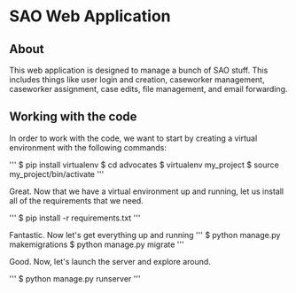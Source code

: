# SAO Web Application

## About

This web application is designed to manage a bunch of SAO stuff. This includes things like user login and creation, caseworker management, caseworker assignment, case edits, file management, and email forwarding. 

## Working with the code

In order to work with the code, we want to start by creating a virtual environment with the following commands: 

'''
$ pip install virtualenv
$ cd advocates
$ virtualenv my_project
$ source my_project/bin/activate
'''

Great. Now that we have a virtual environment up and running, let us install all of the requirements that we need. 

'''
$ pip install -r requirements.txt
'''

Fantastic. Now let's get everything up and running
'''
$ python manage.py makemigrations
$ python manage.py migrate
'''

Good. Now, let's launch the server and explore around. 

'''
$ python manage.py runserver
'''